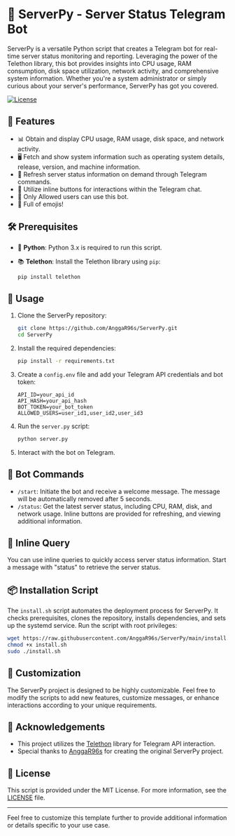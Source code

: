 # 🤖 ServerPy - Server Status Telegram Bot

ServerPy is a versatile Python script that creates a Telegram bot for real-time server status monitoring and reporting. Leveraging the power of the Telethon library, this bot provides insights into CPU usage, RAM consumption, disk space utilization, network activity, and comprehensive system information. Whether you're a system administrator or simply curious about your server's performance, ServerPy has got you covered.

[![License](https://img.shields.io/badge/License-MIT-blue.svg)](https://github.com/AnggaR96s/ServerPy/blob/main/LICENSE)

## 🚀 Features

- 📊 Obtain and display CPU usage, RAM usage, disk space, and network activity.
- 🖥️ Fetch and show system information such as operating system details, release, version, and machine information.
- 🔄 Refresh server status information on demand through Telegram commands.
- 📲 Utilize inline buttons for interactions within the Telegram chat.
- 👥 Only Allowed users can use this bot.
- 🎉 Full of emojis!

## 🛠️ Prerequisites

- 🐍 **Python**: Python 3.x is required to run this script.
- 📚 **Telethon**: Install the Telethon library using `pip`:

  ```bash
  pip install telethon
  ```

## 🚴 Usage

1. Clone the ServerPy repository:

   ```bash
   git clone https://github.com/AnggaR96s/ServerPy.git
   cd ServerPy
   ```

2. Install the required dependencies:

   ```bash
   pip install -r requirements.txt
   ```

3. Create a `config.env` file and add your Telegram API credentials and bot token:

   ```env
   API_ID=your_api_id
   API_HASH=your_api_hash
   BOT_TOKEN=your_bot_token
   ALLOWED_USERS=user_id1,user_id2,user_id3
   ```

4. Run the `server.py` script:

   ```bash
   python server.py
   ```

5. Interact with the bot on Telegram.

## 🤖 Bot Commands

- `/start`: Initiate the bot and receive a welcome message. The message will be automatically removed after 5 seconds.
- `/status`: Get the latest server status, including CPU, RAM, disk, and network usage. Inline buttons are provided for refreshing, and viewing additional information.

## 📲 Inline Query
You can use inline queries to quickly access server status information. Start a message with "status" to retrieve the server status.

## 📦 Installation Script

The `install.sh` script automates the deployment process for ServerPy. It checks prerequisites, clones the repository, installs dependencies, and sets up the systemd service. Run the script with root privileges:

```bash
wget https://raw.githubusercontent.com/AnggaR96s/ServerPy/main/install.sh
chmod +x install.sh
sudo ./install.sh
```

## 🎨 Customization

The ServerPy project is designed to be highly customizable. Feel free to modify the scripts to add new features, customize messages, or enhance interactions according to your unique requirements.

## 🙌 Acknowledgements

- This project utilizes the [Telethon](https://github.com/LonamiWebs/Telethon) library for Telegram API interaction.
- Special thanks to [AnggaR96s](https://github.com/AnggaR96s) for creating the original ServerPy project.

## 📜 License

This script is provided under the MIT License. For more information, see the [LICENSE](https://github.com/AnggaR96s/ServerPy/blob/main/LICENSE) file.

---

Feel free to customize this template further to provide additional information or details specific to your use case.
